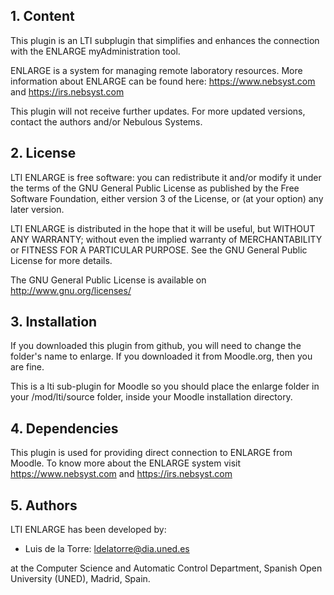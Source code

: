 ## 1. Content

This plugin is an LTI subplugin that simplifies and enhances the connection with the ENLARGE myAdministration tool.

ENLARGE is a system for managing remote laboratory resources. More information about ENLARGE can be found here: 
https://www.nebsyst.com and https://irs.nebsyst.com

This plugin will not receive further updates. For more updated versions, contact the authors and/or Nebulous Systems.

## 2. License

LTI ENLARGE is free software: you can redistribute it and/or modify it under the terms of the GNU General Public
License as published by the Free Software Foundation, either version 3 of the License, or (at your option) any later
version.

LTI ENLARGE is distributed in the hope that it will be useful, but WITHOUT ANY WARRANTY; without even the
implied warranty of MERCHANTABILITY or FITNESS FOR A PARTICULAR PURPOSE.  See the GNU General Public License for more
details.

The GNU General Public License is available on <http://www.gnu.org/licenses/>
  
## 3. Installation

If you downloaded this plugin from github, you will need to change the folder's name to enlarge. If you
downloaded it from Moodle.org, then you are fine.

This is a lti sub-plugin for Moodle so you should place the enlarge folder in your /mod/lti/source folder, inside your
Moodle installation directory.

## 4. Dependencies

This plugin is used for providing direct connection to ENLARGE from Moodle. To know more about the ENLARGE system visit
https://www.nebsyst.com and https://irs.nebsyst.com

## 5. Authors

LTI ENLARGE has been developed by:
 - Luis de la Torre: ldelatorre@dia.uned.es

  at the Computer Science and Automatic Control Department, Spanish Open University (UNED), Madrid, Spain.
